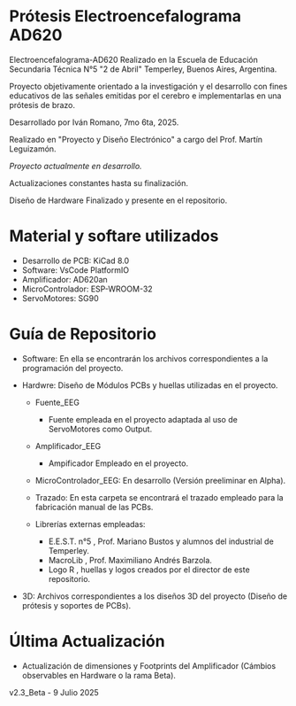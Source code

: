 # Prótesis Electroencefalograma AD620
Electroencefalograma-AD620 Realizado en la Escuela de Educación Secundaria Técnica N°5 "2 de Abril" Temperley, Buenos Aires, Argentina. 

Proyecto objetivamente orientado a la investigación y el desarrollo con fines educativos de las señales emitidas por el cerebro e implementarlas en una prótesis de brazo.

Desarrollado por Iván Romano, 7mo 6ta, 2025.

Realizado en "Proyecto y Diseño Electrónico" a cargo del Prof. Martín Leguizamón. 

*Proyecto actualmente en desarrollo.*

Actualizaciones constantes hasta su finalización.

Diseño de Hardware Finalizado y presente en el repositorio. 


# Material y softare utilizados
- Desarrollo de PCB: KiCad 8.0 
- Software: VsCode PlatformIO
- Amplificador: AD620an
- MicroControlador: ESP-WROOM-32
- ServoMotores: SG90

# Guía de Repositorio
- Software: En ella se encontrarán los archivos correspondientes a la programación del proyecto.

- Hardwre: Diseño de Módulos PCBs y huellas utilizadas en el proyecto.

  - Fuente_EEG
    - Fuente empleada en el proyecto adaptada al uso de ServoMotores como Output.

  - Amplificador_EEG
    - Ampificador Empleado en el proyecto.

  - MicroControlador_EEG: En desarrollo (Versión preeliminar en Alpha).

  - Trazado: En esta carpeta se encontrará el trazado empleado para la fabricación manual de las PCBs.
 
  - Librerías externas empleadas:
    - E.E.S.T. n°5 , Prof. Mariano Bustos y alumnos del industrial de Temperley.
    - MacroLib , Prof. Maximiliano Andrés Barzola.
    - Logo R , huellas y logos creados por el director de este repositorio.

- 3D: Archivos correspondientes a los diseños 3D del proyecto (Diseño de prótesis y soportes de PCBs).


# Última Actualización

- Actualización de dimensiones y Footprints del Amplificador (Cámbios observables en Hardware o la rama Beta).


v2.3_Beta - 9 Julio 2025
